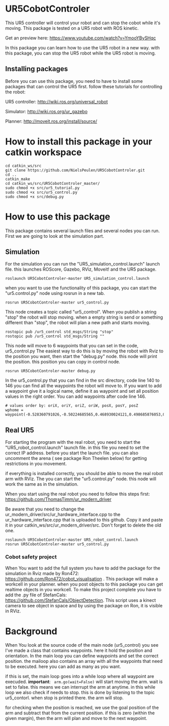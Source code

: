# UR5CobotControler
This UR5 controller will control your robot and can stop the cobot while it's moving.
This package is tested on a UR5 robot with ROS kinetic.

Get an preview here: https://www.youtube.com/watch?v=YmooYBySHqc

In this package you can learn how to use the UR5 robot in a new way. with this package, you can stop the UR5 robot while the UR5 robot is moving.

## Installing packages
Before you can use this package, you need to have to install some packages that can control the UR5 first.
follow these tutorials for controlling the robot:

UR5 controller:  http://wiki.ros.org/universal_robot

Simulator:      http://wiki.ros.org/ur_gazebo

Planner:        http://moveit.ros.org/install/source/

# How to install this package in your catkin workspace

```
cd catkin_ws/src
git clone https://github.com/NielsPeulen/UR5CobotControler.git
cd ..
catkin_make
cd catkin_ws/src/UR5CobotControler_master/
sudo chmod +x src/ur5_tutorial.py 
sudo chmod +x src/ur5_control.py
sudo chmod +x src/debug.py 
```
# How to use this package

This package contains several launch files and several nodes you can run. First we are going to look at the simulation part.

## Simulation
For the simulation you can run the "UR5_simulation_control.launch" launch file. this launches ROScore, Gazebo, RViz, Moveit! and the UR5 package.
```
roslaunch UR5CobotControler-master UR5_simulation_control.launch
```
when you want to use the functionality of this package, you can start the "ur5.control.py" node using rosrun in a new tab. 
```
rosrun UR5CobotControler-master ur5_control.py
```
This node creates a topic called "ur5_control". When you publish a string "stop" the robot will stop moving. when a empty string is send or something different than "stop", the robot will plan a new path and starts moving. 
```
rostopic pub /ur5_control std_msgs/String "stop"
rostopic pub /ur5_control std_msgs/String ""
```
This node will move to 6 waypoints that you can set in the code, ur5_control.py The easiest way to do this is by moving the robot with Rviz to the position you want, then start the "debug.py" node. this node will print the position. this position you can copy in control node.
```
rosrun UR5CobotControler-master debug.py
```
In the ur5_control.py that you can find in the src directory, code line 140 to 146 you can find all the waypoints the robot will move to. 
If you want to add a waypoint give it a logical name, define it as waypoint and set all position values in the right order.
You can add waypoints after code line 146.
```
# values order by: oriX, oriY, oriZ, oriW, posX, posY, posZ
wphome = waypoint(-0.528360791026,-0.50224685565,0.468930024121,0.498685876053,0.476622409669,-0.422863959504,0.607072856755)
```

## Real UR5
For starting the program with the real robot, you need to start the "UR5_robot_control.launch" launch file. in this file you need to set the correct IP address. before you start the launch file. you can also uncomment the arena ( see package Ron Theelen below) for getting restrictions in you movement. 

if everything is installed correctly, you should be able to move the real robot arm with RViz. The you can start the "ur5.control.py" node. this node will work the same as in the simulation.

When you start using the real robot you need to follow this steps first: https://github.com/ThomasTimm/ur_modern_driver

Be aware that you need to change the ur_modern_driver/src/ur_hardware_interface.cpp to the ur_hardware_interface.cpp that is uploaded to this github. Copy it and paste it in your catkin_ws/src/ur_modern_driver/src. Don't forget to delete the old one.

```
roslaunch UR5CobotControler-master UR5_robot_control.launch
rosrun UR5CobotControler-master ur5_control.py
```

### Cobot safety project
When You want to add the full system you have to add the package for the simulation in Rviz made by Ron472: https://github.com/Ron472/cobot_visualisation . This package will make a workcell in your planner. when you post objects to this package you can get realtime objects in you workcell.
To make this project complete you have to add the .py file of StefanCals: https://github.com/StefanCals/ObjectDetection. This script uses a kinect camera to see object in space and by using the package on Ron, it is visible in RViz. 

# Background
When You look at the source code of the main node (ur5_control) you see I've made a class that contains waypoints. here it hold the position and orientation. 
In the main loop you can define waypoints and set the correct position. the mailoop also contains an array with all the waypoints that need to be executed. here you can add as many as you want.

if this is set, the main loop goes into a while loop where all waypoint are execuded. **important**: ``` arm.go(wait=False)``` will start moving the arm. wait is set to false. this means we can interrupt the arm at anytime. 
in this while loop we also check if needs to stop. this is done by listening to the topic ur5_contorl. when stop is printed there. the arm will stop.

for checking when the position is reached, we use the goal position of the arm and subtract that from the current position. if this is zero (within the given margin), then the arm will plan and move to the next waypoint.




